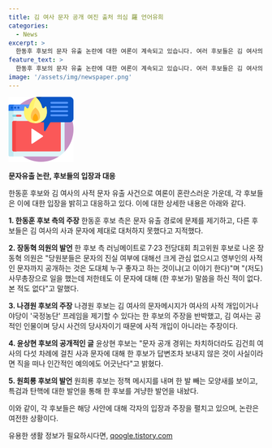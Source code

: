 ```yaml
---
title: 김 여사 문자 공개 여진 출처 의심 羅 언어유희
categories:
  - News
excerpt: >
  한동후 후보의 문자 유출 논란에 대한 여론이 계속되고 있습니다. 여러 후보들은 김 여사의 사과 문자에 대한 대응을 비판하며, 친윤(친윤석열)계 의원이 문자메시지를 공개한 것을 주장하고 있습니다. 또한, 나경원 후보는 김 여사의 사적 개입을 부인하고 사실상 문자메시지를 알고 있던 이철규 의원의 발언을 언급했습니다. 한편, 원희룡 후보는 정책 메시지를 내면서 한 후보를 겨냥한 발언을 했습니다. 이에 대한 여론은 계속 이어지고 있습니다.
feature_text: >
  한동후 후보의 문자 유출 논란에 대한 여론이 계속되고 있습니다. 여러 후보들은 김 여사의 사과 문자에 대한 대응을 비판하며, 친윤(친윤석열)계 의원이 문자메시지를 공개한 것을 주장하고 있습니다. 또한, 나경원 후보는 김 여사의 사적 개입을 부인하고 사실상 문자메시지를 알고 있던 이철규 의원의 발언을 언급했습니다. 한편, 원희룡 후보는 정책 메시지를 내면서 한 후보를 겨냥한 발언을 했습니다. 이에 대한 여론은 계속 이어지고 있습니다.
image: '/assets/img/newspaper.png'
---
```


<p><img src="/assets/img/news.png" alt="rentncar 속보" /></p>

<p><b>문자유출 논란, 후보들의 입장과 대응</b></p>

<p>한동훈 후보와 김 여사의 사적 문자 유출 사건으로 여론이 혼란스러운 가운데, 각 후보들은 이에 대한 입장을 밝히고 대응하고 있다. 이에 대한 상세한 내용은 아래와 같다.</p>

<p data-ke-size="size16"></p>

<p><b>1. 한동훈 후보 측의 주장</b>
한동훈 후보 측은 문자 유출 경로에 문제를 제기하고, 다른 후보들은 김 여사의 사과 문자에 제대로 대처하지 못했다고 지적했다.</p>

<p data-ke-size="size16"></p>

<p><b>2. 장동혁 의원의 발언</b>
한 후보 측 러닝메이트로 7·23 전당대회 최고위원 후보로 나온 장동혁 의원은 "당원분들은 문자의 진실 여부에 대해선 크게 관심 없으시고 영부인의 사적인 문자까지 공개하는 것은 도대체 누구 좋자고 하는 것이냐(고 이야기 한다)"며 "(저도) 사무총장으로 일을 했는데 저한테도 이 문자에 대해 (한 후보가) 말씀을 하신 적이 없다. 본 적도 없다"고 말했다.</p>

<p data-ke-size="size16"></p>

<p><b>3. 나경원 후보의 주장</b>
나경원 후보는 김 여사의 문자메시지가 여사의 사적 개입이거나 야당이 '국정농단' 프레임을 제기할 수 있다는 한 후보의 주장을 반박했고, 김 여사는 공적인 인물이며 당시 사건의 당사자이기 때문에 사적 개입이 아니라는 주장이다. </p>

<p data-ke-size="size16"></p>

<p><b>4. 윤상현 후보의 공개적인 글</b>
윤상현 후보는 "문자 공개 경위는 차치하더라도 김건희 여사의 다섯 차례에 걸친 사과 문자에 대해 한 후보가 답변조차 보내지 않은 것이 사실이라면 직을 떠나 인간적인 예의에도 어긋난다"고 밝혔다.</p>

<p data-ke-size="size16"></p>

<p><b>5. 원희룡 후보의 발언</b>
원희룡 후보는 정책 메시지를 내며 한 발 빼는 모양새를 보이고, 특검과 탄핵에 대한 발언을 통해 한 후보를 겨냥한 발언을 내놨다.</p>

<p>이와 같이, 각 후보들은 해당 사안에 대해 각자의 입장과 주장을 펼치고 있으며, 논란은 여전한 상황이다.</p>
유용한 생활 정보가 필요하시다면, <a href="https://qoogle.tistory.com" rel="dofollow">qoogle.tistory.com</a>


